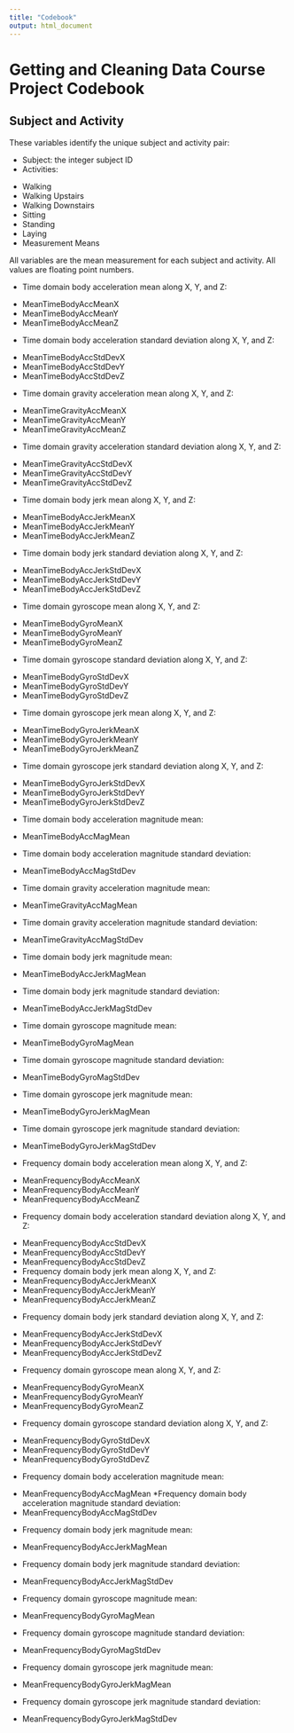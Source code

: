 ```yaml
---
title: "Codebook"
output: html_document
---
```

# Getting and Cleaning Data Course Project Codebook

## Subject and Activity

These variables identify the unique subject and activity pair:

* Subject: the integer subject ID
* Activities:
+ Walking
+ Walking Upstairs
+ Walking Downstairs
+ Sitting
+ Standing
+ Laying
+ Measurement Means

All variables are the mean measurement for each subject and activity. All values are floating point numbers.

* Time domain body acceleration mean along X, Y, and Z:
+ MeanTimeBodyAccMeanX
+ MeanTimeBodyAccMeanY
+ MeanTimeBodyAccMeanZ
* Time domain body acceleration standard deviation along X, Y, and Z:
+ MeanTimeBodyAccStdDevX
+ MeanTimeBodyAccStdDevY
+ MeanTimeBodyAccStdDevZ
* Time domain gravity acceleration mean along X, Y, and Z:
+ MeanTimeGravityAccMeanX
+ MeanTimeGravityAccMeanY
+ MeanTimeGravityAccMeanZ
* Time domain gravity acceleration standard deviation along X, Y, and Z:
+ MeanTimeGravityAccStdDevX
+ MeanTimeGravityAccStdDevY
+ MeanTimeGravityAccStdDevZ
* Time domain body jerk mean along X, Y, and Z:
+ MeanTimeBodyAccJerkMeanX
+ MeanTimeBodyAccJerkMeanY
+ MeanTimeBodyAccJerkMeanZ
* Time domain body jerk standard deviation along X, Y, and Z:
+ MeanTimeBodyAccJerkStdDevX
+ MeanTimeBodyAccJerkStdDevY
+ MeanTimeBodyAccJerkStdDevZ
* Time domain gyroscope mean along X, Y, and Z:
+ MeanTimeBodyGyroMeanX
+ MeanTimeBodyGyroMeanY
+ MeanTimeBodyGyroMeanZ
* Time domain gyroscope standard deviation along X, Y, and Z:
+ MeanTimeBodyGyroStdDevX
+ MeanTimeBodyGyroStdDevY
+ MeanTimeBodyGyroStdDevZ
* Time domain gyroscope jerk mean along X, Y, and Z:
+ MeanTimeBodyGyroJerkMeanX
+ MeanTimeBodyGyroJerkMeanY
+ MeanTimeBodyGyroJerkMeanZ
* Time domain gyroscope jerk standard deviation along X, Y, and Z:
+ MeanTimeBodyGyroJerkStdDevX
+ MeanTimeBodyGyroJerkStdDevY
+ MeanTimeBodyGyroJerkStdDevZ
* Time domain body acceleration magnitude mean:
+ MeanTimeBodyAccMagMean
* Time domain body acceleration magnitude standard deviation:
+ MeanTimeBodyAccMagStdDev
* Time domain gravity acceleration magnitude mean:
+ MeanTimeGravityAccMagMean
* Time domain gravity acceleration magnitude standard deviation:
+ MeanTimeGravityAccMagStdDev
* Time domain body jerk magnitude mean:
+ MeanTimeBodyAccJerkMagMean
* Time domain body jerk magnitude standard deviation:
+ MeanTimeBodyAccJerkMagStdDev
* Time domain gyroscope magnitude mean:
+ MeanTimeBodyGyroMagMean
* Time domain gyroscope magnitude standard deviation:
+ MeanTimeBodyGyroMagStdDev
* Time domain gyroscope jerk magnitude mean:
+ MeanTimeBodyGyroJerkMagMean
* Time domain gyroscope jerk magnitude standard deviation:
+ MeanTimeBodyGyroJerkMagStdDev
* Frequency domain body acceleration mean along X, Y, and Z:
+ MeanFrequencyBodyAccMeanX
+ MeanFrequencyBodyAccMeanY
+ MeanFrequencyBodyAccMeanZ
* Frequency domain body acceleration standard deviation along X, Y, and Z:
+ MeanFrequencyBodyAccStdDevX
+ MeanFrequencyBodyAccStdDevY
+ MeanFrequencyBodyAccStdDevZ
+ Frequency domain body jerk mean along X, Y, and Z:
+ MeanFrequencyBodyAccJerkMeanX
+ MeanFrequencyBodyAccJerkMeanY
+ MeanFrequencyBodyAccJerkMeanZ
* Frequency domain body jerk standard deviation along X, Y, and Z:
+ MeanFrequencyBodyAccJerkStdDevX
+ MeanFrequencyBodyAccJerkStdDevY
+ MeanFrequencyBodyAccJerkStdDevZ
* Frequency domain gyroscope mean along X, Y, and Z:
+ MeanFrequencyBodyGyroMeanX
+ MeanFrequencyBodyGyroMeanY
+ MeanFrequencyBodyGyroMeanZ
* Frequency domain gyroscope standard deviation along X, Y, and Z:
+ MeanFrequencyBodyGyroStdDevX
+ MeanFrequencyBodyGyroStdDevY
+ MeanFrequencyBodyGyroStdDevZ
* Frequency domain body acceleration magnitude mean:
+ MeanFrequencyBodyAccMagMean
*Frequency domain body acceleration magnitude standard deviation:
+ MeanFrequencyBodyAccMagStdDev
* Frequency domain body jerk magnitude mean:
+ MeanFrequencyBodyAccJerkMagMean
* Frequency domain body jerk magnitude standard deviation:
+ MeanFrequencyBodyAccJerkMagStdDev
* Frequency domain gyroscope magnitude mean:
+ MeanFrequencyBodyGyroMagMean
* Frequency domain gyroscope magnitude standard deviation:
+ MeanFrequencyBodyGyroMagStdDev
* Frequency domain gyroscope jerk magnitude mean:
+ MeanFrequencyBodyGyroJerkMagMean
* Frequency domain gyroscope jerk magnitude standard deviation:
+ MeanFrequencyBodyGyroJerkMagStdDev

